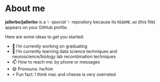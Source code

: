 # About me


**jallerbo/jallerbo** is a ✨ _special_ ✨ repository because its `README.md` (this file) appears on your GitHub profile.

Here are some ideas to get you started:

- 🔭 I’m currently working on graduating
- 🌱 I’m currently learning data science techniques and neuroscience/biology lab recombination techniques
- 📫 How to reach me: by phone or messages
- 😄 Pronouns: he/him
- ⚡ Fun fact: I think mac and cheese is very overrated

